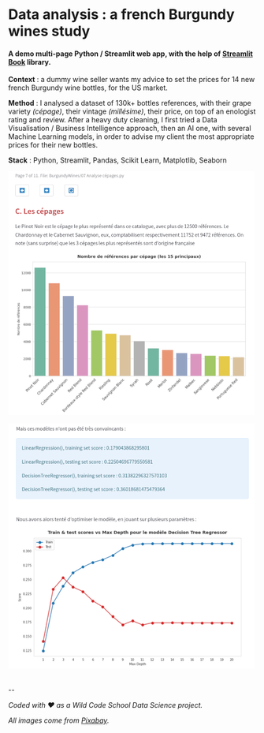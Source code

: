 # Data analysis : a french Burgundy wines study

#### A demo multi-page Python / Streamlit web app, with the help of [Streamlit Book](https://pypi.org/project/streamlit-book/) library.

**Context** : a dummy wine seller wants my advice to set the prices for 14 new french Burgundy wine bottles, for the US market.

**Method** : I analysed a dataset of 130k+ bottles references, with their grape variety _(cépage)_, their vintage _(millésime)_, their price, on top of an enologist rating and review.
After a heavy duty cleaning, I first tried a Data Visualisation / Business Intelligence approach, then an AI one, with several Machine Learning models, in order to advise my client the most appropriate prices for their new bottles.

**Stack** : Python, Streamlit, Pandas, Scikit Learn, Matplotlib, Seaborn 

!["Business Intelligence analysis"](./images/screenshot_dataviz.png "Business Intelligence analysis")

!["Machine Learning analysis"](./images/screenshot_ML.png "Machine Learning analysis")


<br>
--

_Coded with ❤️ as a Wild Code School Data Science project._

_All images come from [Pixabay](https://pixabay.com)._
